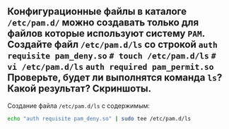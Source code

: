 ## Конфигурационные файлы в каталоге `/etc/pam.d/` можно создавать только для файлов которые используют систему `PAM`. Создайте файл `/etc/pam.d/ls` со строкой `auth requisite pam_deny.so` `# touch /etc/pam.d/ls` `# vi /etc/pam.d/ls` `auth required pam_permit.so` Проверьте, будет ли выполнятся команда `ls`? Какой результат? Скриншоты.

Создание файла `/etc/pam.d/ls` с содержимым:

```bash
echo "auth requisite pam_deny.so" | sudo tee /etc/pam.d/ls 
```

